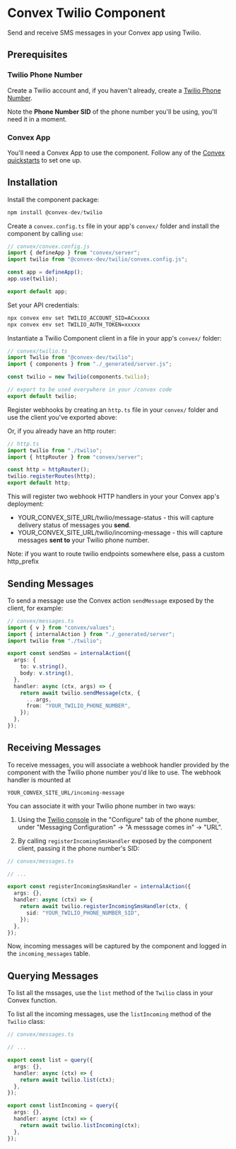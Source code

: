 # Convex Twilio Component

Send and receive SMS messages in your Convex app using Twilio.

## Prerequisites

### Twilio Phone Number

Create a Twilio account and, if you haven't already, create a [Twilio Phone Number](https://www.twilio.com/docs/phone-numbers).

Note the **Phone Number SID** of the phone number you'll be using, you'll need it in a moment.

### Convex App

You'll need a Convex App to use the component. Follow any of the [Convex quickstarts](https://docs.convex.dev/home) to set one up.

## Installation

Install the component package:

```ts
npm install @convex-dev/twilio
```

Create a `convex.config.ts` file in your app's `convex/` folder and install the component by calling `use`:

```ts
// convex/convex.config.js
import { defineApp } from "convex/server";
import twilio from "@convex-dev/twilio/convex.config.js";

const app = defineApp();
app.use(twilio);

export default app;
```

Set your API credentials:

```sh
npx convex env set TWILIO_ACCOUNT_SID=ACxxxxx
npx convex env set TWILIO_AUTH_TOKEN=xxxxx
```

Instantiate a Twilio Component client in a file in your app's `convex/` folder:

```ts
// convex/twilio.ts
import Twilio from "@convex-dev/twilio";
import { components } from "./_generated/server.js";

const twilio = new Twilio(components.twilio);

// export to be used everywhere in your /convex code
export default twilio;
```

Register webhooks by creating an `http.ts` file in your `convex/` folder and use the client you've exported above:

Or, if you already have an http router:

```ts
// http.ts
import twilio from "./twilio";
import { httpRouter } from "convex/server";

const http = httpRouter();
twilio.registerRoutes(http);
export default http;
```

This will register two webhook HTTP handlers in your your Convex app's deployment:

- YOUR_CONVEX_SITE_URL/twilio/message-status - this will capture delivery status of messages you **send**.
- YOUR_CONVEX_SITE_URL/twilio/incoming-message - this will capture messages **sent to** your Twilio phone number.

Note: if you want to route twilio endpoints somewhere else, pass a custom http_prefix

## Sending Messages

To send a message use the Convex action `sendMessage` exposed by the client, for example:

```ts
// convex/messages.ts
import { v } from "convex/values";
import { internalAction } from "./_generated/server";
import twilio from "./twilio";

export const sendSms = internalAction({
  args: {
    to: v.string(),
    body: v.string(),
  },
  handler: async (ctx, args) => {
    return await twilio.sendMessage(ctx, {
      ...args,
      from: "YOUR_TWILIO_PHONE_NUMBER",
    });
  },
});
```

## Receiving Messages

To receive messages, you will associate a webhook handler provided by the component with the Twilio phone number you'd like to use.
The webhook handler is mounted at

```
YOUR_CONVEX_SITE_URL/incoming-message
```

You can associate it with your Twilio phone number in two ways:

1. Using the [Twilio console](https://console.twilio.com/) in the "Configure" tab of the phone number, under "Messaging Configuration" -> "A messsage comes in" -> "URL".

2. By calling `registerIncomingSmsHandler` exposed by the component client, passing it the phone number's SID:

```ts
// convex/messages.ts

// ...

export const registerIncomingSmsHandler = internalAction({
  args: {},
  handler: async (ctx) => {
    return await twilio.registerIncomingSmsHandler(ctx, {
      sid: "YOUR_TWILIO_PHONE_NUMBER_SID",
    });
  },
});
```

Now, incoming messages will be captured by the component and logged in the `incoming_messages` table.

## Querying Messages

To list all the mssages, use the `list` method of the `Twilio` class in your Convex function.

To list all the incoming messages, use the `listIncoming` method of the `Twilio` class:

```ts
// convex/messages.ts

// ...

export const list = query({
  args: {},
  handler: async (ctx) => {
    return await twilio.list(ctx);
  },
});

export const listIncoming = query({
  args: {},
  handler: async (ctx) => {
    return await twilio.listIncoming(ctx);
  },
});
```
